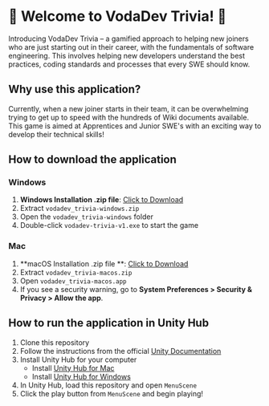 # 👾 Welcome to VodaDev Trivia! 👾
Introducing VodaDev Trivia – a gamified approach to helping new joiners who are just starting out in their career, with the fundamentals of software engineering. This involves helping new developers understand the best practices, coding standards and processes that every SWE should know. 

## Why use this application?
Currently, when a new joiner starts in their team, it can be overwhelming trying to get up to speed with the hundreds of Wiki documents available. This game is aimed at Apprentices and Junior SWE's with an exciting way to develop their technical skills! 

## How to download the application
### Windows
1. **Windows Installation .zip file**: [Click to Download](https://github.com/hannahnobeebux/wiredev-studios/raw/refs/heads/main/Builds/vodadev_trivia-windows.zip)
2. Extract `vodadev_trivia-windows.zip`
3. Open the `vodadev_trivia-windows` folder
4. Double-click `vodadev-trivia-v1.exe` to start the game

### Mac
1. **macOS Installation .zip file **: [Click to Download](https://github.com/hannahnobeebux/wiredev-studios/raw/refs/heads/main/Builds/vodadev_trivia-macos.zip)
2. Extract `vodadev_trivia-macos.zip`
3. Open `vodadev_trivia-macos.app`
4. If you see a security warning, go to **System Preferences > Security & Privacy > Allow the app**.


## How to run the application in Unity Hub
1. Clone this repository 
2. Follow the instructions from the official [Unity Documentation](https://unity.com/download)
3. Install Unity Hub for your computer 
    - Install [Unity Hub for Mac](https://public-cdn.cloud.unity3d.com/hub/prod/UnityHubSetup.dmg)
    - Install [Unity Hub for Windows](https://public-cdn.cloud.unity3d.com/hub/prod/UnityHubSetup.exe)
4. In Unity Hub, load this repository and open `MenuScene`
5. Click the play button from `MenuScene` and begin playing!


